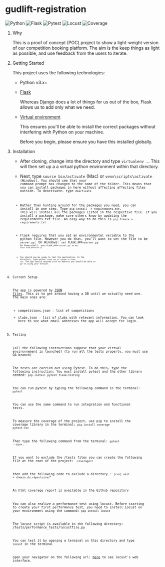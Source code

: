 # gudlift-registration

![Python](https://img.shields.io/badge/python-3.12.x-green.svg)
![Flask](https://img.shields.io/badge/Flask-3.0.x-green.svg)
![Pytest](https://img.shields.io/badge/Pytest-8.2.x-blue.svg)
![Locust](https://img.shields.io/badge/Locust-2.29.x-darkgreen.svg)
![Coverage](https://img.shields.io/badge/Coverage-7.5.x-blueviolet.svg)

1. Why


    This is a proof of concept (POC) project to show a light-weight version of our competition booking platform. The aim is the keep things as light as possible, and use feedback from the users to iterate.

2. Getting Started

    This project uses the following technologies:

    * Python v3.x+

    * [Flask](https://flask.palletsprojects.com/en/1.1.x/)

        Whereas Django does a lot of things for us out of the box, Flask allows us to add only what we need. 
     

    * [Virtual environment](https://virtualenv.pypa.io/en/stable/installation.html)

        This ensures you'll be able to install the correct packages without interfering with Python on your machine.

        Before you begin, please ensure you have this installed globally. 


3. Installation

    - After cloning, change into the directory and type <code>virtualenv .</code>. This will then set up a a virtual python environment within that directory.

    - Next, type <code>source bin/activate</code> (Mac) or <code>venv\scripts\activate<code> (Windows). You should see that your command prompt has changed to the name of the folder. This means that you can install packages in here without affecting affecting files outside. To deactivate, type <code>deactivate</code>

    - Rather than hunting around for the packages you need, you can install in one step. Type <code>pip install -r requirements.txt</code>. This will install all the packages listed in the respective file. If you install a package, make sure others know by updating the requirements.txt file. An easy way to do this is <code>pip freeze > requirements.txt</code>

    - Flask requires that you set an environmental variable to the python file. However you do that, you'll want to set the file to be <code>server.py</code>: 
        On Windows: <code>set FLASK_APP=server.py<code>
        On Powershell: <code>$env:FLASK_APP="server.py"<code>
        On Mac: <code>export FLASK_APP=server.py<code>

    - You should now be ready to test the application. In the directory, type either <code>flask run</code> or <code>python -m flask run</code>. The app should respond with an address you should be able to go to using your browser.

4. Current Setup

    The app is powered by [JSON files](https://www.tutorialspoint.com/json/json_quick_guide.htm). This is to get around having a DB until we actually need one. The main ones are:
     
    * competitions.json - list of competitions
    * clubs.json - list of clubs with relevant information. You can look here to see what email addresses the app will accept for login.

5. Testing

    (all the following instructions suppose that your virtual environnement is launched)
    (to run all the tests properly, you must use QA branch)

    The tests are carried out using Pytest.
    To do this, type the following instruction:
    You must install pytest and the other library needed:
        <code>pip install pytest flask-testing</code>

    You can run pytest by typing the following command in the terminal:
        <code>pytest</code>

    You can use the same command to run integration and functional tests.

    To measure the coverage of the project, use pip to install the coverage library in the terminal:
        <code>pip install coverage pytest-cov</code>

    Then type the following command from the terminal:
        <code>pytest --cov=.</code>

    If you want to exclude the /tests files you can create the following file at the root of the project:
        <code>.coveragerc</code>
    
    then add the following code to exclude a directory :
        <code>[run]
                omit = chemin_du_répertoire/* </code>

    An html coverage report is available in the Github repository

    You can also realize a performance test using locust.
    Before starting to create your first performance test, you need to install Locust on your environment using the command:
        <code>pip install locust</code>
    
    The locust script is available in the following directory: /tests/performance_tests/locustfile.py

    You can test it by opening a terminal on this directory and type <code>locust</code> in the terminal

    open your navigator on the following url: [here](http://localhost:8089) to see locust's web interface.
